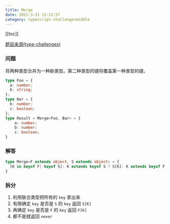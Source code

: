 ```yaml
---
title: Merge
date: 2022-3-31 12:22:57
category: typescript-challenge>middle
---
```


[[toc]]

[题目来源(type-challenges)](https://github.com/type-challenges/type-challenges/blob/master/questions/599-medium-merge/README.md)

### 问题
将两种类型合并为一种新类型。第二种类型的键将覆盖第一种类型的键。

```typescript
type Foo = {
  a: number;
  b: string;
};
type Bar = {
  b: number;
  c: boolean;
};
type Result = Merge<Foo, Bar> = {
	a: number;
	b: number;
	c: boolean;
}
```

### 解答
```typescript
type Merge<F extends object, S extends object> = {
  [K in keyof F| keyof S]: K extends keyof S ? S[K]: K extends keyof F ? F[K]: never
}
```

### 拆分
1. 利用联合类型把所有的 `key` 拿出来
2. 有限确定 `key` 是否是 `S` 的 `key` 返回 `S[K]`
3. 再确定 `key` 是否是 `F` 的 `key` 返回 `F[K]`
4. 都不是就返回 `never`
